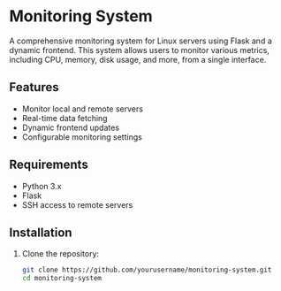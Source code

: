 # Monitoring System

A comprehensive monitoring system for Linux servers using Flask and a dynamic frontend. This system allows users to monitor various metrics, including CPU, memory, disk usage, and more, from a single interface.

## Features

- Monitor local and remote servers
- Real-time data fetching
- Dynamic frontend updates
- Configurable monitoring settings

## Requirements

- Python 3.x
- Flask
- SSH access to remote servers

## Installation

1. Clone the repository:
   ```bash
   git clone https://github.com/yourusername/monitoring-system.git
   cd monitoring-system
